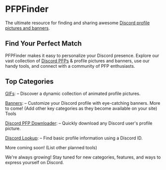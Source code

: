 # PFPFinder

The ultimate resource for finding and sharing awesome [Discord profile pictures and banners](https://pfpfinder.com).

## Find Your Perfect Match

PFPFinder makes it easy to personalize your Discord presence. Explore our vast collection of [Discord PFPs](https://pfpfinder.com/) & profile pictures and banners, use our handy tools, and connect with a community of PFP enthusiasts.

## Top Categories

[GIFs](https://pfpfinder.com/gifs): – Discover a dynamic collection of animated profile pictures.

[Banners](https://pfpfinder.com/banners): – Customize your Discord profile with eye-catching banners.
More to come! (Add other key categories as they become available on your site)
Tools

[Discord PFP Downloader](https://pfpfinder.com/tools/discord-pfp-downloader): – Quickly download any Discord user's profile picture.

[Discord Lookup](https://pfpfinder.com/tools/discord-lookup): – Find basic profile information using a Discord ID.

More coming soon! (List other planned tools)

We're always growing! Stay tuned for new categories, features, and ways to express yourself on Discord.


